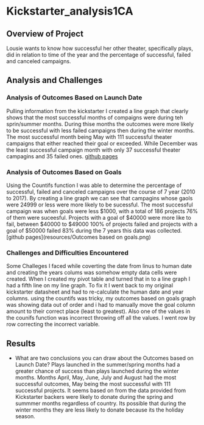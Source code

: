 # Kickstarter_analysis1CA

## Overview of Project
Lousie wants to know how successful her other theater, specifically plays, did in relation to time of the year and the percentage of successful, failed and canceled campaigns.

## Analysis and Challenges

### Analysis of Outcomes Based on Launch Date 
Pulling information from the kickstarter I created a line graph that clearly shows that the most successful months of compaigns were during teh sprin/summer months. During thise months the outcomes were more likely to be successful with less failed campaigns then during the winter months. The most successful month being May with 111 successful theater campaigns that either reached their goal or exceeded. While December was the least successful campaign month with only 37 successful theater campagins and 35 failed ones. [github pages](resources/Theater_Outcomes_vs_Launch.png)

### Analysis of Outcomes Based on Goals 
Using the Countifs function I was able to determine the percentage of successful, failed and canceled campaigns over the course of 7 year (2010 to 2017). By creating a line graph we can see that campagins whose gaols were 24999 or less were more likely to be sucessful. The most successful campaign was when goals were less $1000, with a total of 186 projects 76% of them were suceesful. Projects with a goal of $40000 were more like to fail, between $40000 to $49000 100% of projects failed and projects with a goal of $50000 failed 83% during the 7 years this data was collected. 
[github pages](resources/Outcomes based on goals.png)

### Challenges and Difficulties Encountered
Some Challeges I faced while coverting the date from linus to human date and creating the years colums was somehow empty data cells were created. When I created my pivot table and turned that in to a line graph I had a fifth line on my line graph. To fix it I went back to my original kickstarter datasheet and had to re-calculate the human date and year columns. using the countifs was tricky, my outcomes based on goals graph was showing data out of order and i had to manually move the goal column amount to their correct place (least to greatest). Also one of the values in the counifs function was incorrect throwing off all the values. I went row by row correcting the incorrect variable.  

## Results

- What are two conclusions you can draw about the Outcomes based on Launch Date? Plays launched in the summer/spring months had a greater chance of success than plays launched during the winter months. Months April, May, June, July and August had the most successful outcomes, May being the most successful with 111 successful projects. It seems based on from the data provided from Kickstarter backers were likely to donate during the spring and summmer months regardless of country. Its possible that during the winter months they are less likely to donate because its the holiday season. 
